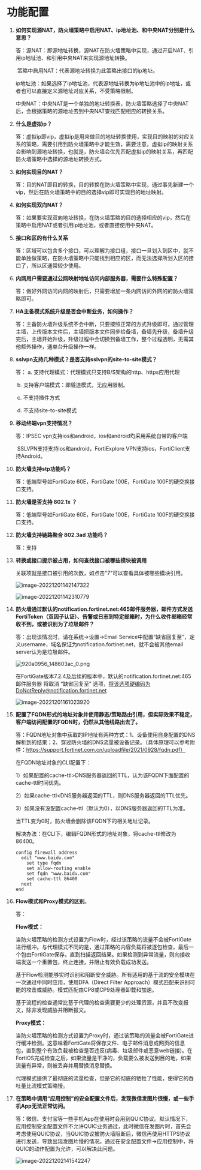 # 功能配置

1. **如何实现源NAT，防火墙策略中启用NAT、ip地址池、和中央NAT分别是什么意思？**

   答：源NAT：即源地址转换，源NAT在防火墙策略中实现，通过开启NAT、引用ip地址池、和引用中央NAT来实现源地址转换。

   ​       策略中启用NAT：代表源地址转换为此策略出接口的ip地址。

   ​       ip地址池：如果选择了ip地址池，代表源地址转换为ip地址池中的ip地址，或者也可以直接定义源地址对应关系，不受策略限制。

   ​       中央NAT：中央NAT是一个单独的地址转换表，防火墙策略选择了中央NAT后，会根据策略的源地址去到中央NAT查找匹配相应的转换关系。

2. **什么是虚拟ip？**

   答：虚拟ip即vip，虚拟ip是用来做目的地址转换使用，实现目的映射的对应关系的策略，需要引用到防火墙策略中才能生效，需要注意，虚拟ip的映射关系会影响到源地址转换，也就是，防火墙会优先匹配虚拟ip的映射关系，再匹配防火墙策略中选择的源地址转换方式。

3. **如何实现目的NAT？**

   答：目的NAT即目的转换，目的转换在防火墙策略中实现，通过事先新建一个vip，然后在防火墙策略中的目的选择vip即可实现目的地址映射。

4. **如何实现双向NAT？**

   答：如果要实现双向地址转换，在防火墙策略的目的选择相应的vip，然后在策略中启用NAT或者引用ip地址池，或者直接使用中央NAT。

5. **接口和区的有什么关系**

   答：区域可以包含多个接口，可以理解为接口组，接口一旦划入到区中，就不能单独做策略，在防火墙策略中只能找到相应的区，而无法选择所划入区的接口了，所以区通常较少使用。

6. **内网用户需要通过公网映射地址访问内部服务器，需要什么特殊配置？**

   答：做好外网访问内网的映射后，只需要增加一条内网访问外网的的防火墙策略即可。

7. **HA主备模式系统升级是否会中断业务，如何操作？**

   答：主备防火墙升级系统不会中断，只要按照正常的方式升级即可，通过管理主墙，上传版本文件后，主墙把版本文件同步给备墙，备墙先升级，备墙升级完后，主墙开始升级，升级过程中会切换到备墙工作，整个过程透明，无需其他额外操作，通单台升级操作一样。

8. **sslvpn支持几种模式？是否支持sslvpn的site-to-site模式？**

   答： a. 支持代理模式：代理模式只支持B/S架构的http、https应用代理

   ​         b. 支持客户端模式：即隧道模式，无应用限制。

   ​         c. 不支持插件方式

   ​         d. 不支持site-to-site模式

9. **移动终端vpn支持情况？**

   答：IPSEC vpn支持ios和android，ios和android均采用系统自带的客户端

   ​       SSLVPN支持支持ios和android，FortiExplore VPN支持ios，FortiClient支持Android。

10. **防火墙支持stp功能吗？**

    答：低端型号如FortiGate 60E，FortiGate 100E，FortiGate 100F的硬交换接口支持。

11. **防火墙是否支持 802.1x ？**

    答：低端型号如FortiGate 60E，FortiGate 100E，FortiGate 100F的硬交换接口支持。

12. **防火墙支持链路聚合 802.3ad 功能吗？**

    答：支持

13. **转换或接口提示被占用，如何查找接口被哪些模块被调用**

    关联项就是接口被引用的次数，如点击"7"可以查看具体被哪些模块引用。

    ![image-20221201142147322](../images/image-20221201142147322.png)

    ![image-20221201142310779](../images/image-20221201142310779.png)

14. **防火墙通过默认的notification.fortinet.net:465邮件服务器，邮件方式发送FortiToken（双因子认证）、告警或日志到特定邮箱时，为什么收件邮箱经常收不到，或被识别为了垃圾邮件？**

    答：出现该情况时，请在系统→设置→Email Service中配置“缺省回复至”，定义username，域名保证为notification.fortinet.net，就不会被其他email server认为是垃圾邮件。

    ![920a0956_148603ac_0.png](https://fortinet-public.s3.cn-north-1.amazonaws.com.cn/Handbook_Of_FortiGate_Products/HTML/920a0956_148603ac_0.png)

    在FortiGate版本7.2.4及后续的版本中，默认的notification.fortinet.net:465邮件服务器 将取消 “缺省回复至” 选项，将该选项硬编码为DoNotReply@notification.fortinet.net

    ![image-20221201161023920](../images/image-20221201161023920.png)

15. **配置了FQDN形式的地址对象并使用静态/策略路由引用，但实际效果不稳定，客户端访问配置的FQDN时，仍然从其他线路出去了。**

    答：FQDN地址对象中获取的IP地址有两种方式：1、设备使用自身配置的DNS解析到的结果；2、穿过防火墙的DNS流量被设备记录。（具体原理可以参考附件：https://support.fortinet.com.cn/uploadfile/2021/0928/fqdn.pdf）

    在FQDN地址对象的CLI配置下：

    1）如果配置的cache-ttl>DNS服务器返回的TTL，认为该FQDN下面配置的cache-ttl时间优先。

    2）如果cache-ttl<DNS服务器返回的TTL，则DNS服务器返回的TTL优先。

    3）如果没有没配置cache-ttl（默认为0），以DNS服务器返回的TTL为准。

    当TTL变为0时，防火墙会删除该FQDN下的相关地址记录。

    解决办法：在CLI下，编辑FQDN形式的地址对象，将cache-ttl修改为86400。

    ```
    config firewall address
      edit "www.baidu.com"
        set type fqdn
        set allow-routing enable
        set fqdn "www.baidu.com" 
        set cache-ttl 86400
      next
    end
    ```


16. **Flow模式和Proxy模式的区别**。

    答：

    **Flow模式：**

    当防火墙策略的检测方式设置为Flow时，经过该策略的流量不会被FortiGate进行缓冲。与代理模式不同的是，通过策略的内容负载将被逐包检查，最后一个包由FortiGate保存，直到扫描返回结果。如果检测到异常流量，则向接收端发送一个重置包，终止连接，并阻止有效负载成功发送。

    基于Flow检测能够实时识别和阻断安全威胁。所有适用的基于流的安全模块在一次通过中同时应用，使用DFA（Direct Filter Approach）模式匹配来识别可能的攻击或威胁。模式匹配由CP8或CP9处理器卸载和加速。

    基于流程的检查通常比基于代理的检查需要更少的处理资源，并且不改变报文，除非发现威胁并阻断报文。

    **Proxy模式：**

    当防火墙策略的检测方式设置为Proxy时，通过该策略的流量会被FortiGate进行缓冲检测。这意味着FortiGate将保存文件、电子邮件消息或网页的信息包，直到整个有效负载被检查是否违反(病毒、垃圾邮件或恶意web链接)。在FortiOS完成检查之后，如果流量是干净的，负载要么被发送到目的地，如果流量有异常，则被丢弃并用替换消息替换。

    代理模式提供了最彻底的流量检查，但是它的彻底的牺牲了性能，使得它的吞吐量比流模式策略慢。

17. **在策略中调用“应用控制”的安全配置文件后，发现微信发图片很慢，或一些手机App无法正常访问。**

    答：微信、支付宝等一些手机App在使用时会用到QUIC协议。默认情况下，应用控制安全配置文件不允许QUIC业务通过，此时微信在发图片时，首先会考虑使用QUIC协议，当QUIC协议被防火墙阻断后，微信再使用HTTPS协议进行发送，导致出现发图片慢的情况。通过在安全配置文件→应用控制中，将QUIC的动作配置为允许，可以解决此问题。

    ![image-20221202141542247](../images/image-20221202141542247.png)
